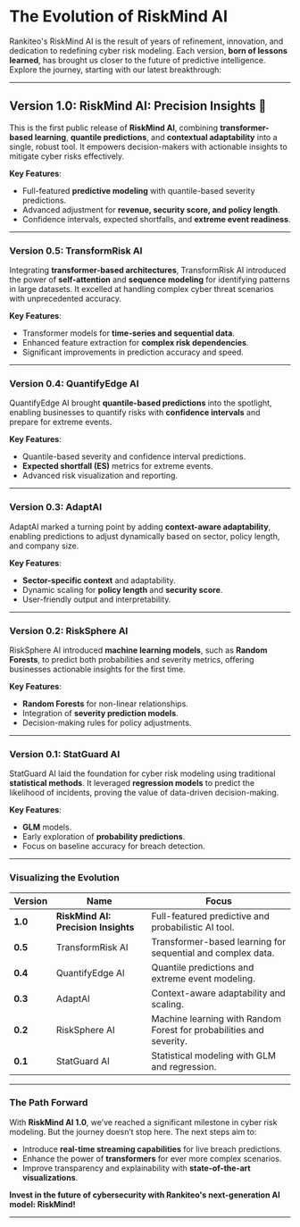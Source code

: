 # **The Evolution of RiskMind AI**

Rankiteo's RiskMind AI is the result of years of refinement, innovation, and dedication to redefining cyber risk modeling. Each version, **born of lessons learned**, has brought us closer to the future of predictive intelligence. Explore the journey, starting with our latest breakthrough:

---

## **Version 1.0: RiskMind AI: Precision Insights**   🚀

This is the first public release of **RiskMind AI**, combining **transformer-based learning**, **quantile predictions**, and **contextual adaptability** into a single, robust tool. It empowers decision-makers with actionable insights to mitigate cyber risks effectively.

**Key Features**:
- Full-featured **predictive modeling** with quantile-based severity predictions.
- Advanced adjustment for **revenue, security score, and policy length**.
- Confidence intervals, expected shortfalls, and **extreme event readiness**.

---

### **Version 0.5: TransformRisk AI**  

Integrating **transformer-based architectures**, TransformRisk AI introduced the power of **self-attention** and **sequence modeling** for identifying patterns in large datasets. It excelled at handling complex cyber threat scenarios with unprecedented accuracy.

**Key Features**:
- Transformer models for **time-series and sequential data**.
- Enhanced feature extraction for **complex risk dependencies**.
- Significant improvements in prediction accuracy and speed.

---

### **Version 0.4: QuantifyEdge AI**  

QuantifyEdge AI brought **quantile-based predictions** into the spotlight, enabling businesses to quantify risks with **confidence intervals** and prepare for extreme events.

**Key Features**:
- Quantile-based severity and confidence interval predictions.
- **Expected shortfall (ES)** metrics for extreme events.
- Advanced risk visualization and reporting.

---

### **Version 0.3: AdaptAI**  

AdaptAI marked a turning point by adding **context-aware adaptability**, enabling predictions to adjust dynamically based on sector, policy length, and company size.

**Key Features**:
- **Sector-specific context** and adaptability.
- Dynamic scaling for **policy length** and **security score**.
- User-friendly output and interpretability.

---

### **Version 0.2: RiskSphere AI**  

RiskSphere AI introduced **machine learning models**, such as **Random Forests**, to predict both probabilities and severity metrics, offering businesses actionable insights for the first time.

**Key Features**:
- **Random Forests** for non-linear relationships.
- Integration of **severity prediction models**.
- Decision-making rules for policy adjustments.

---

### **Version 0.1: StatGuard AI**  

StatGuard AI laid the foundation for cyber risk modeling using traditional **statistical methods**. It leveraged **regression models** to predict the likelihood of incidents, proving the value of data-driven decision-making.

**Key Features**:
- **GLM** models.
- Early exploration of **probability predictions**.
- Focus on baseline accuracy for breach detection.

---

### **Visualizing the Evolution**

| **Version**      | **Name**                 | **Focus**                                     |
|-------------------|--------------------------|-----------------------------------------------|
| **1.0**           | **RiskMind AI: Precision Insights** | Full-featured predictive and probabilistic AI tool. |
| **0.5**           | TransformRisk AI         | Transformer-based learning for sequential and complex data. |
| **0.4**           | QuantifyEdge AI          | Quantile predictions and extreme event modeling. |
| **0.3**           | AdaptAI                 | Context-aware adaptability and scaling.       |
| **0.2**           | RiskSphere AI            | Machine learning with Random Forest for probabilities and severity. |
| **0.1**           | StatGuard AI             | Statistical modeling with GLM and regression. |

---

### **The Path Forward**

With **RiskMind AI 1.0**, we’ve reached a significant milestone in cyber risk modeling. But the journey doesn’t stop here. The next steps aim to:
- Introduce **real-time streaming capabilities** for live breach predictions.
- Enhance the power of **transformers** for ever more complex scenarios.
- Improve transparency and explainability with **state-of-the-art visualizations**.

**Invest in the future of cybersecurity with Rankiteo's next-generation AI model: RiskMind!**

---

